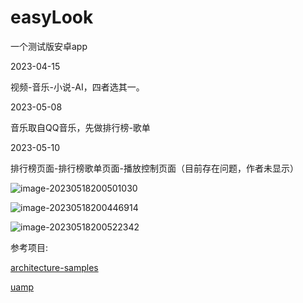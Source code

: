 # easyLook
一个测试版安卓app

2023-04-15

视频-音乐-小说-AI，四者选其一。

2023-05-08

音乐取自QQ音乐，先做排行榜-歌单

2023-05-10

排行榜页面-排行榜歌单页面-播放控制页面（目前存在问题，作者未显示）

![image-20230518200501030](C:\Users\VCE\AndroidStudioProjects\EasyLook\image\image-20230518200501030.png)

![image-20230518200446914](C:\Users\VCE\AndroidStudioProjects\EasyLook\image\image-20230518200446914.png)

![image-20230518200522342](C:\Users\VCE\AndroidStudioProjects\EasyLook\image\image-20230518200522342.png)

参考项目:

[architecture-samples](https://github.com/android/architecture-samples)

[uamp](https://github.com/android/uamp)





